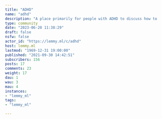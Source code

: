 ```yaml
---
title: "ADHD" 
name: "adhd"
description: "A place primarily for people with ADHD to discuss how to live with its symptoms and support each other. "
type: community
date: "2023-06-20 11:38:29"
draft: false
nsfw: false
actor_id: "https://lemmy.ml/c/adhd"
host: lemmy.ml
lastmod: "1969-12-31 19:00:00"
published: "2021-09-30 14:42:51"
subscribers: 156
posts: 17
comments: 23
weight: 17
dau: 1
wau: 3
mau: 4
instances:
- "lemmy_ml"
tags: 
- "lemmy_ml"

---
```

